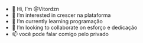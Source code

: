 - 👋 Hi, I’m @Vitordzn
- 👀 I’m interested in crescer na plataforma
- 🌱 I’m currently learning programação
- 💞️ I’m looking to collaborate on esforço e dedicação
- 📫 você pode falar comigo pelo privado

<!---
Vitordzn/Vitordzn is a ✨ special ✨ repository because its `README.md` (this file) appears on your GitHub profile.
You can click the Preview link to take a look at your changes.
--->
